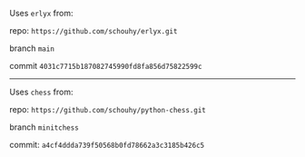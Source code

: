 Uses `erlyx` from:

repo: `https://github.com/schouhy/erlyx.git` 

branch `main`

commit `4031c7715b187082745990fd8fa856d75822599c`

-----

Uses `chess` from:

repo: `https://github.com/schouhy/python-chess.git`

branch `minitchess`

commit: `a4cf4ddda739f50568b0fd78662a3c3185b426c5`

